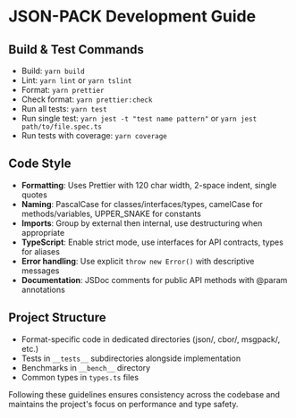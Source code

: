 # JSON-PACK Development Guide

## Build & Test Commands
- Build: `yarn build`
- Lint: `yarn lint` or `yarn tslint`
- Format: `yarn prettier`
- Check format: `yarn prettier:check`
- Run all tests: `yarn test`
- Run single test: `yarn jest -t "test name pattern"` or `yarn jest path/to/file.spec.ts`
- Run tests with coverage: `yarn coverage`

## Code Style
- **Formatting**: Uses Prettier with 120 char width, 2-space indent, single quotes
- **Naming**: PascalCase for classes/interfaces/types, camelCase for methods/variables, UPPER_SNAKE for constants
- **Imports**: Group by external then internal, use destructuring when appropriate
- **TypeScript**: Enable strict mode, use interfaces for API contracts, types for aliases
- **Error handling**: Use explicit `throw new Error()` with descriptive messages
- **Documentation**: JSDoc comments for public API methods with @param annotations

## Project Structure
- Format-specific code in dedicated directories (json/, cbor/, msgpack/, etc.)
- Tests in `__tests__` subdirectories alongside implementation
- Benchmarks in `__bench__` directory
- Common types in `types.ts` files

Following these guidelines ensures consistency across the codebase and maintains the project's focus on performance and type safety.